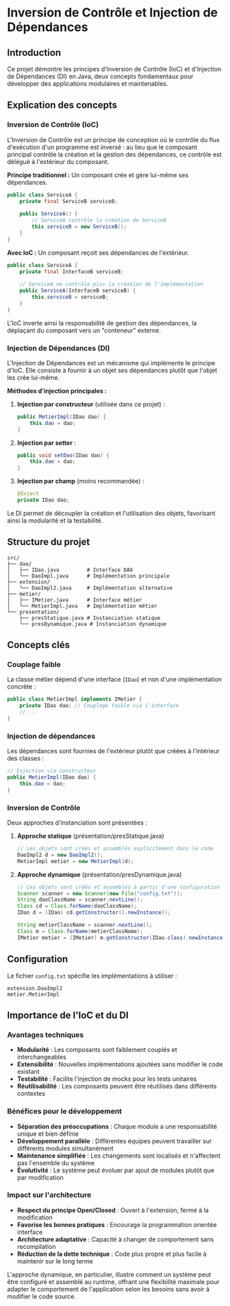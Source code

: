 # Inversion de Contrôle et Injection de Dépendances

## Introduction
Ce projet démontre les principes d'Inversion de Contrôle (IoC) et d'Injection de Dépendances (DI) en Java, deux concepts fondamentaux pour développer des applications modulaires et maintenables.

## Explication des concepts

### Inversion de Contrôle (IoC)
L'Inversion de Contrôle est un principe de conception où le contrôle du flux d'exécution d'un programme est inversé : au lieu que le composant principal contrôle la création et la gestion des dépendances, ce contrôle est délégué à l'extérieur du composant.

**Principe traditionnel :** Un composant crée et gère lui-même ses dépendances.
```java
public class ServiceA {
    private final ServiceB serviceB;
    
    public ServiceA() {
        // ServiceA contrôle la création de ServiceB
        this.serviceB = new ServiceB();
    }
}
```

**Avec IoC :** Un composant reçoit ses dépendances de l'extérieur.
```java
public class ServiceA {
    private final InterfaceB serviceB;
    
    // ServiceA ne contrôle plus la création de l'implémentation
    public ServiceA(InterfaceB serviceB) {
        this.serviceB = serviceB;
    }
}
```

L'IoC inverte ainsi la responsabilité de gestion des dépendances, la déplaçant du composant vers un "conteneur" externe.

### Injection de Dépendances (DI)
L'Injection de Dépendances est un mécanisme qui implémente le principe d'IoC. Elle consiste à fournir à un objet ses dépendances plutôt que l'objet les crée lui-même.

**Méthodes d'injection principales :**

1. **Injection par constructeur** (utilisée dans ce projet) :
   ```java
   public MetierImpl(IDao dao) {
       this.dao = dao;
   }
   ```

2. **Injection par setter** :
   ```java
   public void setDao(IDao dao) {
       this.dao = dao;
   }
   ```

3. **Injection par champ** (moins recommandée) :
   ```java
   @Inject
   private IDao dao;
   ```

Le DI permet de découpler la création et l'utilisation des objets, favorisant ainsi la modularité et la testabilité.

## Structure du projet
```
src/
├── dao/
│   ├── IDao.java         # Interface DAO
│   └── DaoImpl.java      # Implémentation principale
├── extension/
│   └── DaoImpl2.java     # Implémentation alternative
├── metier/
│   ├── IMetier.java      # Interface métier
│   └── MetierImpl.java   # Implémentation métier
└── presentation/
    ├── presStatique.java # Instanciation statique
    └── presDynamique.java # Instanciation dynamique
```

## Concepts clés

### Couplage faible
La classe métier dépend d'une interface (`IDao`) et non d'une implémentation concrète :
```java
public class MetierImpl implements IMetier {
    private IDao dao; // Couplage faible via l'interface
    // ...
}
```

### Injection de dépendances
Les dépendances sont fournies de l'extérieur plutôt que créées à l'intérieur des classes :
```java
// Injection via constructeur
public MetierImpl(IDao dao) {
    this.dao = dao;
}
```

### Inversion de Contrôle
Deux approches d'instanciation sont présentées :

1. **Approche statique** (présentation/presStatique.java)
   ```java
   // Les objets sont créés et assemblés explicitement dans le code
   DaoImpl2 d = new DaoImpl2();
   MetierImpl metier = new MetierImpl(d);
   ```

2. **Approche dynamique** (présentation/presDynamique.java)
   ```java
   // Les objets sont créés et assemblés à partir d'une configuration externe
   Scanner scanner = new Scanner(new File("config.txt"));
   String daoClassName = scanner.nextLine();
   Class cd = Class.forName(daoClassName);
   IDao d = (IDao) cd.getConstructor().newInstance();
   
   String metierClassName = scanner.nextLine();
   Class m = Class.forName(metierClassName);
   IMetier metier = (IMetier) m.getConstructor(IDao.class).newInstance(d);
   ```

## Configuration
Le fichier `config.txt` spécifie les implémentations à utiliser :
```
extension.DaoImpl2
metier.MetierImpl
```

## Importance de l'IoC et du DI

### Avantages techniques
- **Modularité** : Les composants sont faiblement couplés et interchangeables
- **Extensibilité** : Nouvelles implémentations ajoutées sans modifier le code existant
- **Testabilité** : Facilite l'injection de mocks pour les tests unitaires
- **Réutilisabilité** : Les composants peuvent être réutilisés dans différents contextes

### Bénéfices pour le développement
- **Séparation des préoccupations** : Chaque module a une responsabilité unique et bien définie
- **Développement parallèle** : Différentes équipes peuvent travailler sur différents modules simultanément
- **Maintenance simplifiée** : Les changements sont localisés et n'affectent pas l'ensemble du système
- **Évolutivité** : Le système peut évoluer par ajout de modules plutôt que par modification

### Impact sur l'architecture
- **Respect du principe Open/Closed** : Ouvert à l'extension, fermé à la modification
- **Favorise les bonnes pratiques** : Encourage la programmation orientée interface
- **Architecture adaptative** : Capacité à changer de comportement sans recompilation
- **Réduction de la dette technique** : Code plus propre et plus facile à maintenir sur le long terme

L'approche dynamique, en particulier, illustre comment un système peut être configuré et assemblé au runtime, offrant une flexibilité maximale pour adapter le comportement de l'application selon les besoins sans avoir à modifier le code source.
